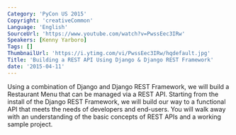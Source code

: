 ```yaml
---
Category: 'PyCon US 2015'
Copyright: 'creativeCommon'
Language: 'English'
SourceUrl: 'https://www.youtube.com/watch?v=PwssEec3IRw'
Speakers: [Kenny Yarboro]
Tags: []
ThumbnailUrl: 'https://i.ytimg.com/vi/PwssEec3IRw/hqdefault.jpg'
Title: 'Building a REST API Using Django & Django REST Framework'
date: '2015-04-11'
---
```

Using a combination of Django and Django REST Framework, we will build a Restaurant Menu that can be managed via a REST API. Starting from the install of the Django REST Framework, we will build our way to a functional API that meets the needs of developers and end-users. You will walk away with an understanding of the basic concepts of REST APIs and a working sample project.
